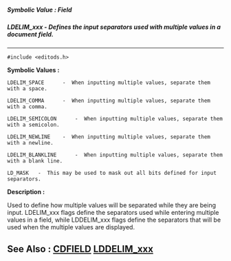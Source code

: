 ##### Symbolic Value : Field
##### LDELIM_xxx - Defines the input separators used with multiple values in a document field.
---
```
#include <editods.h>
```

**Symbolic Values :**

	LDELIM_SPACE	  -  When inputting multiple values, separate them with a space.

	LDELIM_COMMA	  -  When inputting multiple values, separate them with a comma.

	LDELIM_SEMICOLON	  -  When inputting multiple values, separate them with a semicolon.

	LDELIM_NEWLINE	  -  When inputting multiple values, separate them with a newline.

	LDELIM_BLANKLINE	  -  When inputting multiple values, separate them with a blank line.

	LD_MASK	  -  This may be used to mask out all bits defined for input separators.


**Description :**

Used to define  how multiple values will be separated while they are being input.  LDELIM_xxx flags define the separators used while entering multiple values in a field, while LDDELIM_xxx flags define the separators that will be used when the multiple values are displayed.


**See Also :**
[CDFIELD](/domino-c-api-docs/reference/Data/CDFIELD)
[LDDELIM_xxx](/domino-c-api-docs/reference/Symb/LDDELIM_xxx)
---
